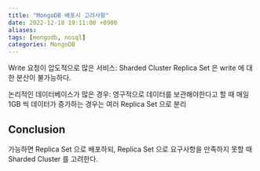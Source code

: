 ```yaml
---
title: "MongoDB 배포시 고려사항"
date: 2022-12-18 19:11:00 +0900
aliases: 
tags: [mongodb, nosql]
categories: MongoDB
---
```


Write 요청이 압도적으로 많은 서비스: Sharded Cluster
Replica Set 은 write 에 대한 분산이 불가능하다.

논리적인 데이터베이스가 많은 경우: 영구적으로 데이터를 보관해야한다고 할 때 매일 1GB 씩 데이터가 증가하는 경우는 여러 Replica Set 으로 분리

## Conclusion

가능하면 Replica Set 으로 배포하되, Replica Set 으로 요구사항을 만족하지 못할 때 Sharded Cluster 를 고려한다.